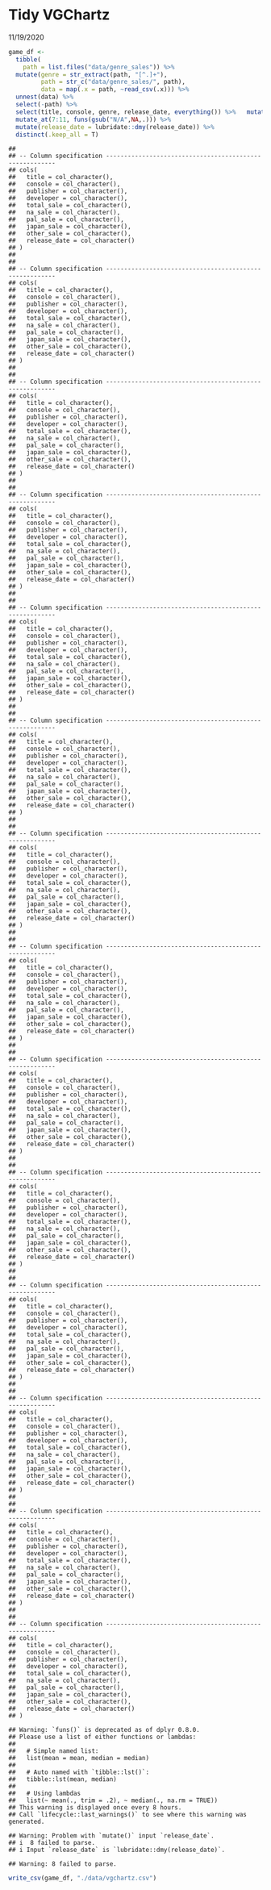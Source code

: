 Tidy VGChartz
================
11/19/2020

``` r
game_df <- 
  tibble(
    path = list.files("data/genre_sales")) %>% 
  mutate(genre = str_extract(path, "[^.]+"),
         path = str_c("data/genre_sales/", path),
         data = map(.x = path, ~read_csv(.x))) %>% 
  unnest(data) %>% 
  select(-path) %>% 
  select(title, console, genre, release_date, everything()) %>%   mutate_at(7:11, funs(gsub("m","",.))) %>% 
  mutate_at(7:11, funs(gsub("N/A",NA,.))) %>% 
  mutate(release_date = lubridate::dmy(release_date)) %>% 
  distinct(.keep_all = T)
```

    ## 
    ## -- Column specification --------------------------------------------------------
    ## cols(
    ##   title = col_character(),
    ##   console = col_character(),
    ##   publisher = col_character(),
    ##   developer = col_character(),
    ##   total_sale = col_character(),
    ##   na_sale = col_character(),
    ##   pal_sale = col_character(),
    ##   japan_sale = col_character(),
    ##   other_sale = col_character(),
    ##   release_date = col_character()
    ## )
    ## 
    ## 
    ## -- Column specification --------------------------------------------------------
    ## cols(
    ##   title = col_character(),
    ##   console = col_character(),
    ##   publisher = col_character(),
    ##   developer = col_character(),
    ##   total_sale = col_character(),
    ##   na_sale = col_character(),
    ##   pal_sale = col_character(),
    ##   japan_sale = col_character(),
    ##   other_sale = col_character(),
    ##   release_date = col_character()
    ## )
    ## 
    ## 
    ## -- Column specification --------------------------------------------------------
    ## cols(
    ##   title = col_character(),
    ##   console = col_character(),
    ##   publisher = col_character(),
    ##   developer = col_character(),
    ##   total_sale = col_character(),
    ##   na_sale = col_character(),
    ##   pal_sale = col_character(),
    ##   japan_sale = col_character(),
    ##   other_sale = col_character(),
    ##   release_date = col_character()
    ## )
    ## 
    ## 
    ## -- Column specification --------------------------------------------------------
    ## cols(
    ##   title = col_character(),
    ##   console = col_character(),
    ##   publisher = col_character(),
    ##   developer = col_character(),
    ##   total_sale = col_character(),
    ##   na_sale = col_character(),
    ##   pal_sale = col_character(),
    ##   japan_sale = col_character(),
    ##   other_sale = col_character(),
    ##   release_date = col_character()
    ## )
    ## 
    ## 
    ## -- Column specification --------------------------------------------------------
    ## cols(
    ##   title = col_character(),
    ##   console = col_character(),
    ##   publisher = col_character(),
    ##   developer = col_character(),
    ##   total_sale = col_character(),
    ##   na_sale = col_character(),
    ##   pal_sale = col_character(),
    ##   japan_sale = col_character(),
    ##   other_sale = col_character(),
    ##   release_date = col_character()
    ## )
    ## 
    ## 
    ## -- Column specification --------------------------------------------------------
    ## cols(
    ##   title = col_character(),
    ##   console = col_character(),
    ##   publisher = col_character(),
    ##   developer = col_character(),
    ##   total_sale = col_character(),
    ##   na_sale = col_character(),
    ##   pal_sale = col_character(),
    ##   japan_sale = col_character(),
    ##   other_sale = col_character(),
    ##   release_date = col_character()
    ## )
    ## 
    ## 
    ## -- Column specification --------------------------------------------------------
    ## cols(
    ##   title = col_character(),
    ##   console = col_character(),
    ##   publisher = col_character(),
    ##   developer = col_character(),
    ##   total_sale = col_character(),
    ##   na_sale = col_character(),
    ##   pal_sale = col_character(),
    ##   japan_sale = col_character(),
    ##   other_sale = col_character(),
    ##   release_date = col_character()
    ## )
    ## 
    ## 
    ## -- Column specification --------------------------------------------------------
    ## cols(
    ##   title = col_character(),
    ##   console = col_character(),
    ##   publisher = col_character(),
    ##   developer = col_character(),
    ##   total_sale = col_character(),
    ##   na_sale = col_character(),
    ##   pal_sale = col_character(),
    ##   japan_sale = col_character(),
    ##   other_sale = col_character(),
    ##   release_date = col_character()
    ## )
    ## 
    ## 
    ## -- Column specification --------------------------------------------------------
    ## cols(
    ##   title = col_character(),
    ##   console = col_character(),
    ##   publisher = col_character(),
    ##   developer = col_character(),
    ##   total_sale = col_character(),
    ##   na_sale = col_character(),
    ##   pal_sale = col_character(),
    ##   japan_sale = col_character(),
    ##   other_sale = col_character(),
    ##   release_date = col_character()
    ## )
    ## 
    ## 
    ## -- Column specification --------------------------------------------------------
    ## cols(
    ##   title = col_character(),
    ##   console = col_character(),
    ##   publisher = col_character(),
    ##   developer = col_character(),
    ##   total_sale = col_character(),
    ##   na_sale = col_character(),
    ##   pal_sale = col_character(),
    ##   japan_sale = col_character(),
    ##   other_sale = col_character(),
    ##   release_date = col_character()
    ## )
    ## 
    ## 
    ## -- Column specification --------------------------------------------------------
    ## cols(
    ##   title = col_character(),
    ##   console = col_character(),
    ##   publisher = col_character(),
    ##   developer = col_character(),
    ##   total_sale = col_character(),
    ##   na_sale = col_character(),
    ##   pal_sale = col_character(),
    ##   japan_sale = col_character(),
    ##   other_sale = col_character(),
    ##   release_date = col_character()
    ## )
    ## 
    ## 
    ## -- Column specification --------------------------------------------------------
    ## cols(
    ##   title = col_character(),
    ##   console = col_character(),
    ##   publisher = col_character(),
    ##   developer = col_character(),
    ##   total_sale = col_character(),
    ##   na_sale = col_character(),
    ##   pal_sale = col_character(),
    ##   japan_sale = col_character(),
    ##   other_sale = col_character(),
    ##   release_date = col_character()
    ## )
    ## 
    ## 
    ## -- Column specification --------------------------------------------------------
    ## cols(
    ##   title = col_character(),
    ##   console = col_character(),
    ##   publisher = col_character(),
    ##   developer = col_character(),
    ##   total_sale = col_character(),
    ##   na_sale = col_character(),
    ##   pal_sale = col_character(),
    ##   japan_sale = col_character(),
    ##   other_sale = col_character(),
    ##   release_date = col_character()
    ## )
    ## 
    ## 
    ## -- Column specification --------------------------------------------------------
    ## cols(
    ##   title = col_character(),
    ##   console = col_character(),
    ##   publisher = col_character(),
    ##   developer = col_character(),
    ##   total_sale = col_character(),
    ##   na_sale = col_character(),
    ##   pal_sale = col_character(),
    ##   japan_sale = col_character(),
    ##   other_sale = col_character(),
    ##   release_date = col_character()
    ## )

    ## Warning: `funs()` is deprecated as of dplyr 0.8.0.
    ## Please use a list of either functions or lambdas: 
    ## 
    ##   # Simple named list: 
    ##   list(mean = mean, median = median)
    ## 
    ##   # Auto named with `tibble::lst()`: 
    ##   tibble::lst(mean, median)
    ## 
    ##   # Using lambdas
    ##   list(~ mean(., trim = .2), ~ median(., na.rm = TRUE))
    ## This warning is displayed once every 8 hours.
    ## Call `lifecycle::last_warnings()` to see where this warning was generated.

    ## Warning: Problem with `mutate()` input `release_date`.
    ## i  8 failed to parse.
    ## i Input `release_date` is `lubridate::dmy(release_date)`.

    ## Warning: 8 failed to parse.

``` r
write_csv(game_df, "./data/vgchartz.csv")
```

